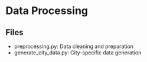 # Data Processing

## Files
- preprocessing.py: Data cleaning and preparation
- generate_city_data.py: City-specific data generation